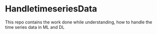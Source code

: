 # HandletimeseriesData
This repo contains the work done while understanding, how to handle the time series data in ML and DL
